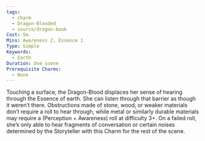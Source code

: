 ```yaml
---
tags:
  - charm
  - Dragon-Blooded
  - source/dragon-book
Cost: 5m
Mins: Awareness 2, Essence 1
Type: Simple
Keywords:
  - Earth
Duration: One scene
Prerequisite Charms:
  - None
---
```

Touching a surface, the Dragon-Blood displaces her sense of hearing through the Essence of earth. She can listen through that barrier as though it weren’t there. Obstructions made of stone, wood, or weaker materials don’t require a roll to hear through, while metal or similarly durable materials may require a (Perception + Awareness) roll at difficulty 3+. On a failed roll, she’s only able to hear fragments of conversation or certain noises determined by the Storyteller with this Charm for the rest of the scene.